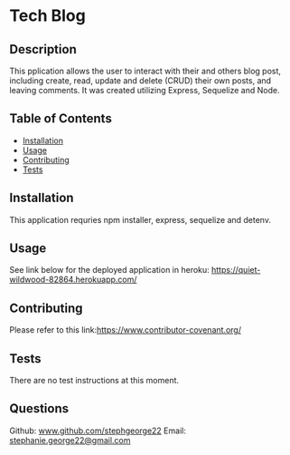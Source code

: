 # Tech Blog

## Description 
This pplication allows the user to interact with their and others blog post, including create, read, update and delete (CRUD) their own posts, and leaving comments. It was created utilizing Express, Sequelize and Node. 

## Table of Contents

* [Installation](#installation)
* [Usage](#usage)
* [Contributing](#contributing)
* [Tests](#tests)

## Installation
This application requries npm installer, express, sequelize and detenv. 

## Usage 
See link below for the deployed application in heroku: 
https://quiet-wildwood-82864.herokuapp.com/

## Contributing
Please refer to this link:https://www.contributor-covenant.org/
    
## Tests
There are no test instructions at this moment. 

## Questions
Github: www.github.com/stephgeorge22
Email: stephanie.george22@gmail.com